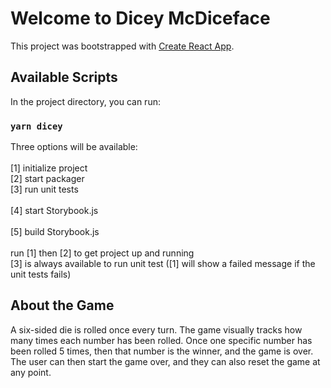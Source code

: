 # Welcome to Dicey McDiceface
This project was bootstrapped with [Create React App](https://github.com/facebook/create-react-app).

## Available Scripts
In the project directory, you can run:

### `yarn dicey`

Three options will be available:<br /><br />
[1] initialize project<br />
[2] start packager<br />
[3] run unit tests<br /><br />
[4] start Storybook.js<br /><br />
[5] build Storybook.js<br /><br />
run [1] then [2] to get project up and running<br />
[3] is always available to run unit test ([1] will show a failed message if the unit tests fails)

## About the Game
A six-sided die is rolled once every turn. The game visually tracks how many times each number has been rolled. Once one specific number has been rolled 5 times, then that number is the winner, and the game is over. The user can then start the game over, and they can also reset the game at any point.
